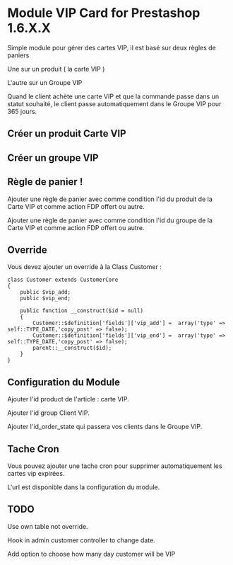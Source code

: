 # Module VIP Card for Prestashop 1.6.X.X

Simple module pour gérer des cartes VIP, il est basé sur deux règles de paniers

Une sur un produit ( la carte VIP )

L'autre sur un Groupe VIP

Quand le client achète une carte VIP et que la commande passe dans un statut souhaité, le client passe automatiquement dans le Groupe VIP pour 365 jours. 


## Créer un produit Carte VIP

## Créer un groupe VIP

## Règle de panier !

Ajouter une règle de panier avec comme condition l'id du produit de la Carte VIP et comme action FDP offert ou autre.

Ajouter une règle de panier avec comme condition l'id du groupe de la Carte VIP et comme action FDP offert ou autre. 

## Override

Vous devez ajouter un override à la Class Customer :

```
class Customer extends CustomerCore
{   
    public $vip_add;
    public $vip_end;

    public function __construct($id = null)
    {        
        Customer::$definition['fields']['vip_add'] =  array('type' => self::TYPE_DATE,'copy_post' => false);
        Customer::$definition['fields']['vip_end'] =  array('type' => self::TYPE_DATE,'copy_post' => false);	
        parent::__construct($id);
    }
}
```

## Configuration du Module

Ajouter l'id product de l'article : carte VIP.

Ajouter l'id group Client VIP.

Ajouter l'id_order_state qui passera vos clients dans le Groupe VIP.

## Tache Cron

Vous pouvez ajouter une tache cron pour supprimer automatiquement les cartes vip expirées.

L'url est disponible dans la configuration du module.

## TODO

Use own table not override.

Hook in admin customer controller to change date.

Add option to choose how many day customer will be VIP
